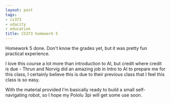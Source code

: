 ```yaml
--- 
layout: post
tags: 
- cs373
- udacity
- education
title: CS373 homework 5
---
```

Homework 5 done. Don't know the grades yet, but it was pretty fun practical
experience.

I love this course a lot more than introduction to AI, but credit where credit
is due - Thrun and Norvig did an amazing job in Intro to AI to prepare me for
this class, I certainly believe this is due to their previous class that I
feel this class is so easy.

With the material provided I'm basically ready to build a small self-
navigating robot, so I hope my Pololu 3pi will get some use soon.
